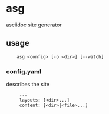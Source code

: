 # asg

asciidoc site generator

## usage

        asg <config> [-o <dir>] [--watch]

### config.yaml

describes the site

         ---
         layouts: [<dir>...]
         content: [<dir>|<file>...]

